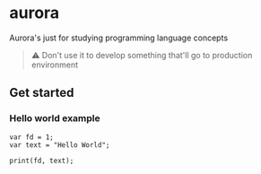 # aurora
Aurora's just for studying programming language concepts

> ⚠ Don't use it to develop something that'll go to production environment

## Get started

### Hello world example

```aurora
var fd = 1;
var text = "Hello World";

print(fd, text);
```

